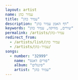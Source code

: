 ```yaml
---
layout: artist
name: עמיר כהן
title: "עמיר כהן"
description: "דף האמן עמיר כהן"
keywords: "שירים, מוזיקה, עמיר כהן"
permalink: /artists/עמיר-כהן
redirect_from:
  - /artists/list/עמיר כהן
  - /artists/עמיר-כהן/
songs:
  - number: "32999"
    name: "פורים דאנס"
    album: "סינגלים"
    artist: "עמיר כהן"
---
```

